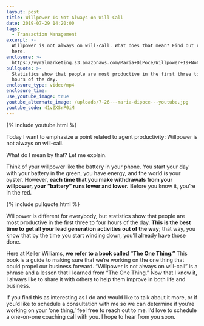 ```yaml
---
layout: post
title: Willpower Is Not Always on Will-Call
date: 2019-07-29 14:20:00
tags:
  - Transaction Management
excerpt: >-
  Willpower is not always on will-call. What does that mean? Find out right
  here.
enclosure: >-
  https://vyralmarketing.s3.amazonaws.com/Maria+DiPoce/Willpower+Is+Not+Always+on+Will-Call.mp4
pullquote: >-
  Statistics show that people are most productive in the first three to four
  hours of the day.
enclosure_type: video/mp4
enclosure_time:
use_youtube_image: true
youtube_alternate_image: /uploads/7-26---maria-dipoce---youtube.jpg
youtube_code: 41vZXSrP0iM
---
```


{% include youtube.html %}

Today I want to emphasize a point related to agent productivity: Willpower is not always on will-call.

What do I mean by that? Let me explain.

Think of your willpower like the battery in your phone. You start your day with your battery in the green, you have energy, and the world is your oyster. However, **each time that you make withdrawals from your willpower, your “battery” runs lower and lower.** Before you know it, you’re in the red.

{% include pullquote.html %}

Willpower is different for everybody, but statistics show that people are most productive in the first three to four hours of the day. **This is the best time to get all your lead generation activities out of the way**; that way, you know that by the time you start winding down, you’ll already have those done.

Here at Keller Williams, **we refer to a book called “The One Thing.”** This book is a guide to making sure that we’re working on the one thing that could propel our business forward. “Willpower is not always on will-call” is a phrase and a lesson that I learned from “The One Thing.” Now that I know it, I always like to share it with others to help them improve in both life and business.

If you find this as interesting as I do and would like to talk about it more, or if you’d like to schedule a consultation with me so we can determine if you’re working on your ‘one thing,’ feel free to reach out to me. I’d love to schedule a one-on-one coaching call with you. I hope to hear from you soon.